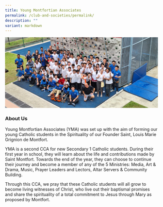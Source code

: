 ```yaml
---
title: Young Montfortian Associates
permalink: /club-and-societies/permalink/
description: ""
variant: markdown
---
```

![YMA 2024](/images/7Bxv_YMA_1.jpg)
### About Us

Young Montfortian Associates (YMA) was set up with the aim of forming our young Catholic students in the Spirituality of our Founder Saint, Louis Marie Grignion de Montfort.  

YMA is a second CCA for new Secondary 1 Catholic students. During their first year in school, they will learn about the life and contributions made by Saint Montfort. Towards the end of the year, they can choose to continue their journey and become a member of any of the 5 Ministries: Media, Art & Drama, Music, Prayer Leaders and Lectors, Altar Servers & Community Building.

Through this CCA, we pray that these Catholic students will all grow to become living witnesses of Christ, who live out their baptismal promises and share the spirituality of a total commitment to Jesus through Mary as proposed by Montfort.